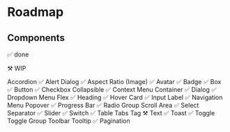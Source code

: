 # Roadmap

## Components

✅ done

⚒️ WIP

Accordion ✅
Alert Dialog ✅
Aspect Ratio (Image) ✅
Avatar ✅
Badge ✅
Box ✅
Button ✅
Checkbox
Collapsible ✅
Context Menu
Container ✅
Dialog ✅
Dropdown Menu
Flex ✅
Heading ✅
Hover Card ✅
Input
Label ✅
Navigation Menu
Popover ✅
Progress Bar ✅
Radio Group
Scroll Area ✅
Select
Separator ✅
Slider ✅
Switch ✅
Table
Tabs
Tag ⚒️
Text ✅
Toast ✅
Toggle
Toggle Group
Toolbar
Tooltip ✅
Pagination
